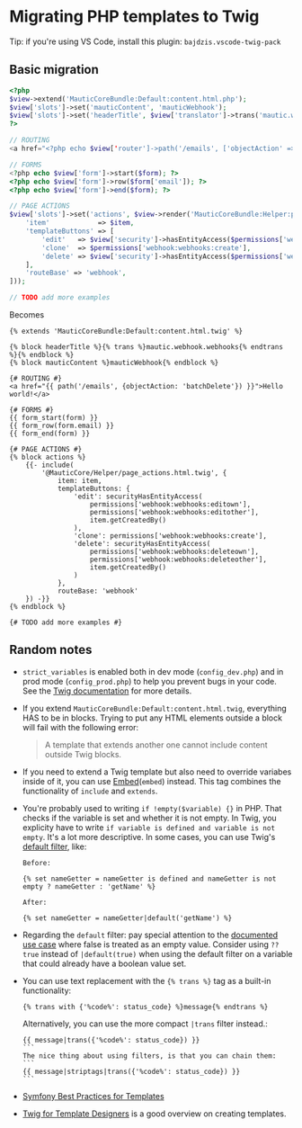 # Migrating PHP templates to Twig

Tip: if you're using VS Code, install this plugin: `bajdzis.vscode-twig-pack`

## Basic migration

```PHP
<?php
$view->extend('MauticCoreBundle:Default:content.html.php');
$view['slots']->set('mauticContent', 'mauticWebhook');
$view['slots']->set('headerTitle', $view['translator']->trans('mautic.webhook.webhooks'));
?>

// ROUTING
<a href="<?php echo $view['router']->path('/emails', ['objectAction' => 'batchDelete']); ?">Hello world!</a>

// FORMS
<?php echo $view['form']->start($form); ?>
<?php echo $view['form']->row($form['email']); ?>
<?php echo $view['form']->end($form); ?>

// PAGE ACTIONS
$view['slots']->set('actions', $view->render('MauticCoreBundle:Helper:page_actions.html.php', [
    'item'            => $item,
    'templateButtons' => [
        'edit'   => $view['security']->hasEntityAccess($permissions['webhook:webhooks:editown'], $permissions['webhook:webhooks:editother'], $item->getCreatedBy()),
        'clone'  => $permissions['webhook:webhooks:create'],
        'delete' => $view['security']->hasEntityAccess($permissions['webhook:webhooks:deleteown'], $permissions['webhook:webhooks:deleteown'], $item->getCreatedBy()),
    ],
    'routeBase' => 'webhook',
]));

// TODO add more examples
```

Becomes

```Twig
{% extends 'MauticCoreBundle:Default:content.html.twig' %}

{% block headerTitle %}{% trans %}mautic.webhook.webhooks{% endtrans %}{% endblock %}
{% block mauticContent %}mauticWebhook{% endblock %}

{# ROUTING #}
<a href="{{ path('/emails', {objectAction: 'batchDelete'}) }}">Hello world!</a>

{# FORMS #}
{{ form_start(form) }}
{{ form_row(form.email) }}
{{ form_end(form) }}

{# PAGE ACTIONS #}
{% block actions %}
    {{- include(
        '@MauticCore/Helper/page_actions.html.twig', {
            item: item,
            templateButtons: {
                'edit': securityHasEntityAccess(
                    permissions['webhook:webhooks:editown'],
                    permissions['webhook:webhooks:editother'],
                    item.getCreatedBy()
                ),
                'clone': permissions['webhook:webhooks:create'],
                'delete': securityHasEntityAccess(
                    permissions['webhook:webhooks:deleteown'],
                    permissions['webhook:webhooks:deleteother'],
                    item.getCreatedBy()
                )
            },
            routeBase: 'webhook'
    }) -}}
{% endblock %}

{# TODO add more examples #}
```

## Random notes

- `strict_variables` is enabled both in dev mode (`config_dev.php`) and in prod mode (`config_prod.php`) to help you prevent bugs in your code. See the [Twig documentation](https://twig.symfony.com/doc/3.x/api.html#environment_options) for more details.
- If you extend `MauticCoreBundle:Default:content.html.twig`, everything HAS to be in blocks. Trying to put any HTML elements outside a block will fail with the following error:

    > A template that extends another one cannot include content outside Twig blocks.
- If you need to extend a Twig template but also need to override variabes inside of it, you can use [Embed](https://twig.symfony.com/doc/3.x/tags/embed.html)(`embed`) instead. This tag combines the functionality of `include` and `extends`.
- You're probably used to writing `if !empty($variable) {}` in PHP. That checks if the variable is set and whether it is not empty. In Twig, you explicity have to write `if variable is defined and variable is not empty`. It's a lot more descriptive. In some cases, you can use Twig's [default filter](https://twig.symfony.com/doc/3.x/filters/default.html), like:

    ```Twig
    Before:

    {% set nameGetter = nameGetter is defined and nameGetter is not empty ? nameGetter : 'getName' %}

    After:

    {% set nameGetter = nameGetter|default('getName') %}

    ```
- Regarding the `default` filter: pay special attention to the [documented use case](https://twig.symfony.com/doc/3.x/filters/default.html) where false is treated as an empty value. Consider using `?? true` instead of `|default(true)` when using the default filter on a variable that could already have a boolean value set.
- You can use text replacement with the `{% trans %}` tag as a built-in functionality:
    ```
    {% trans with {'%code%': status_code} %}message{% endtrans %}
    ```
    Alternatively, you can use the more compact `|trans` filter instead.:
    ````
    {{ message|trans({'%code%': status_code}) }}
    ```    
    The nice thing about using filters, is that you can chain them:
    ```
    {{ message|striptags|trans({'%code%': status_code}) }}
    ```
- [Symfony Best Practices for Templates](https://symfony.com/doc/current/best_practices.html#templates)
- [Twig for Template Designers](https://twig.symfony.com/doc/3.x/templates.html) is a good overview on creating templates.
